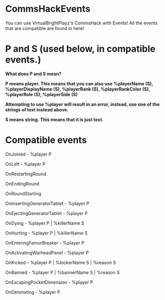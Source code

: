 # CommsHackEvents
You can use VirtualBrightPlayz's CommsHack with Events! All the events that are compatible are found in here!

# P and S (used below, in compatible events.)
**What does P and S mean?**

**P means player. This means that you can also use %playerName (S), %playerDisplayName (S), %playerRank (S), %playerRankColor (S), %playerRole (S), %playerSide (S)**

**Attempting to use %player will result in an error, instead, use one of the strings of text instead above.**

**S means string. This means that it is just text.**

# Compatible events
OnJoined - %player P

OnLeft - %player P

OnRestartingRound

OnEndingRound

OnRoundStarting

OnInsertingGeneratorTablet - %player P

OnEjectingGeneratorTablet - %player P

OnDying - %player P | %killerName S

OnHurting - %player P | %killerName S

OnEnteringFemurBreaker - %player P

OnActivatingWarheadPanel - %player P 

OnKicked - %player P | %kickerName S | %reason S

OnBanned - %player P | %bannerName S | %reason S

OnEscapingPocketDimension - %player P

OnDetonating - %player P
